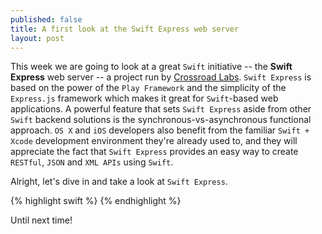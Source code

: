 ```yaml
---
published: false
title: A first look at the Swift Express web server
layout: post
---
```

This week we are going to look at a great `Swift` initiative -- the __Swift Express__ web server -- a project run by [Crossroad Labs](http://crossroadlabs.xyz). `Swift Express` is based on the power of the `Play Framework` and the simplicity of the `Express.js` framework which makes it great for `Swift`-based web applications. A powerful feature that sets `Swift Express` aside from other `Swift` backend solutions is the synchronous-vs-asynchronous functional approach. `OS X` and `iOS` developers also benefit from the familiar `Swift + Xcode` development environment they're already used to, and they will appreciate the fact that `Swift Express` provides an easy way to create `RESTful`,  `JSON` and `XML APIs` using `Swift`.

Alright, let's dive in and take a look at `Swift Express`.

{% highlight swift %} 
{% endhighlight %}

Until next time!